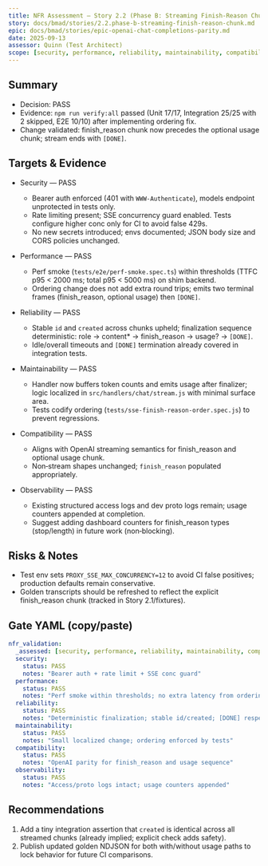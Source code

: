 ```yaml
---
title: NFR Assessment — Story 2.2 (Phase B: Streaming Finish‑Reason Chunk)
story: docs/bmad/stories/2.2.phase-b-streaming-finish-reason-chunk.md
epic: docs/bmad/stories/epic-openai-chat-completions-parity.md
date: 2025-09-13
assessor: Quinn (Test Architect)
scope: [security, performance, reliability, maintainability, compatibility, observability]
---
```


## Summary

- Decision: PASS
- Evidence: `npm run verify:all` passed (Unit 17/17, Integration 25/25 with 2 skipped, E2E 10/10) after implementing ordering fix.
- Change validated: finish_reason chunk now precedes the optional usage chunk; stream ends with `[DONE]`.

## Targets & Evidence

- Security — PASS
  - Bearer auth enforced (401 with `WWW-Authenticate`), models endpoint unprotected in tests only.
  - Rate limiting present; SSE concurrency guard enabled. Tests configure higher conc only for CI to avoid false 429s.
  - No new secrets introduced; envs documented; JSON body size and CORS policies unchanged.

- Performance — PASS
  - Perf smoke (`tests/e2e/perf-smoke.spec.ts`) within thresholds (TTFC p95 < 2000 ms; total p95 < 5000 ms) on shim backend.
  - Ordering change does not add extra round trips; emits two terminal frames (finish_reason, optional usage) then `[DONE]`.

- Reliability — PASS
  - Stable `id` and `created` across chunks upheld; finalization sequence deterministic: role → content\* → finish_reason → usage? → `[DONE]`.
  - Idle/overall timeouts and `[DONE]` termination already covered in integration tests.

- Maintainability — PASS
  - Handler now buffers token counts and emits usage after finalizer; logic localized in `src/handlers/chat/stream.js` with minimal surface area.
  - Tests codify ordering (`tests/sse-finish-reason-order.spec.js`) to prevent regressions.

- Compatibility — PASS
  - Aligns with OpenAI streaming semantics for finish_reason and optional usage chunk.
  - Non‑stream shapes unchanged; `finish_reason` populated appropriately.

- Observability — PASS
  - Existing structured access logs and dev proto logs remain; usage counters appended at completion.
  - Suggest adding dashboard counters for finish_reason types (stop/length) in future work (non‑blocking).

## Risks & Notes

- Test env sets `PROXY_SSE_MAX_CONCURRENCY=12` to avoid CI false positives; production defaults remain conservative.
- Golden transcripts should be refreshed to reflect the explicit finish_reason chunk (tracked in Story 2.1/fixtures).

## Gate YAML (copy/paste)

```yaml
nfr_validation:
  _assessed: [security, performance, reliability, maintainability, compatibility, observability]
  security:
    status: PASS
    notes: "Bearer auth + rate limit + SSE conc guard"
  performance:
    status: PASS
    notes: "Perf smoke within thresholds; no extra latency from ordering"
  reliability:
    status: PASS
    notes: "Deterministic finalization; stable id/created; [DONE] respected"
  maintainability:
    status: PASS
    notes: "Small localized change; ordering enforced by tests"
  compatibility:
    status: PASS
    notes: "OpenAI parity for finish_reason and usage sequence"
  observability:
    status: PASS
    notes: "Access/proto logs intact; usage counters appended"
```

## Recommendations

1. Add a tiny integration assertion that `created` is identical across all streamed chunks (already implied; explicit check adds safety).
2. Publish updated golden NDJSON for both with/without usage paths to lock behavior for future CI comparisons.
